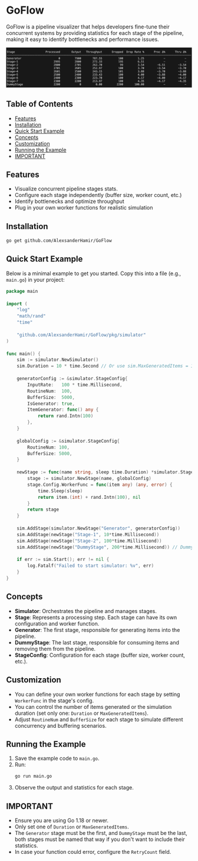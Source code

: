 # GoFlow

GoFlow is a pipeline visualizer that helps developers fine-tune their concurrent systems by providing statistics for each stage of the pipeline, making it easy to identify bottlenecks and performance issues.

![Example Pipeline Visualization](example.png)

## Table of Contents

- [Features](#features)
- [Installation](#installation)
- [Quick Start Example](#quick-start-example)
- [Concepts](#concepts)
- [Customization](#customization)
- [Running the Example](#running-the-example)
- [IMPORTANT](#important)

## Features

- Visualize concurrent pipeline stages stats.
- Configure each stage independently (buffer size, worker count, etc.)
- Identify bottlenecks and optimize throughput
- Plug in your own worker functions for realistic simulation

## Installation

```sh
go get github.com/AlexsanderHamir/GoFlow
```

## Quick Start Example

Below is a minimal example to get you started. Copy this into a file (e.g., `main.go`) in your project:

```go
package main

import (
	"log"
	"math/rand"
	"time"

	"github.com/AlexsanderHamir/GoFlow/pkg/simulator"
)

func main() {
	sim := simulator.NewSimulator()
	sim.Duration = 10 * time.Second // Or use sim.MaxGeneratedItems = 10000

	generatorConfig := &simulator.StageConfig{
		InputRate:   100 * time.Millisecond,
		RoutineNum:  100,
		BufferSize:  5000,
		IsGenerator: true,
		ItemGenerator: func() any {
			return rand.Intn(100)
		},
	}

	globalConfig := &simulator.StageConfig{
		RoutineNum: 100,
		BufferSize: 5000,
	}

	newStage := func(name string, sleep time.Duration) *simulator.Stage {
		stage := simulator.NewStage(name, globalConfig)
		stage.Config.WorkerFunc = func(item any) (any, error) {
			time.Sleep(sleep)
			return item.(int) + rand.Intn(100), nil
		}
		return stage
	}

	sim.AddStage(simulator.NewStage("Generator", generatorConfig))
	sim.AddStage(newStage("Stage-1", 10*time.Millisecond))
	sim.AddStage(newStage("Stage-2", 100*time.Millisecond))
	sim.AddStage(newStage("DummyStage", 200*time.Millisecond)) // DummyStage must be last

	if err := sim.Start(); err != nil {
		log.Fatalf("Failed to start simulator: %v", err)
	}
}
```

## Concepts

- **Simulator**: Orchestrates the pipeline and manages stages.
- **Stage**: Represents a processing step. Each stage can have its own configuration and worker function.
- **Generator**: The first stage, responsible for generating items into the pipeline.
- **DummyStage**: The last stage, responsible for consuming items and removing them from the pipeline.
- **StageConfig**: Configuration for each stage (buffer size, worker count, etc.).

## Customization

- You can define your own worker functions for each stage by setting `WorkerFunc` in the stage's config.
- You can control the number of items generated or the simulation duration (set only one: `Duration` or `MaxGeneratedItems`).
- Adjust `RoutineNum` and `BufferSize` for each stage to simulate different concurrency and buffering scenarios.

## Running the Example

1. Save the example code to `main.go`.
2. Run:
   ```sh
   go run main.go
   ```
3. Observe the output and statistics for each stage.

## IMPORTANT

- Ensure you are using Go 1.18 or newer.
- Only set one of `Duration` or `MaxGeneratedItems`.
- The `Generator` stage must be the first, and `DummyStage` must be the last, both stages must be named that way if you don't want to include their statistics.
- In case your function could error, configure the `RetryCount` field.
